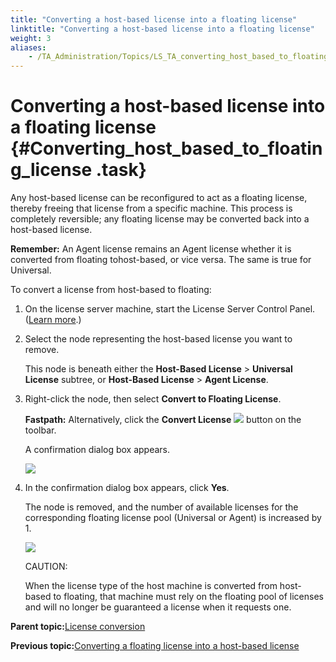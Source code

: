 ```yaml
--- 
title: "Converting a host-based license into a floating license"
linktitle: "Converting a host-based license into a floating license"
weight: 3
aliases: 
    - /TA_Administration/Topics/LS_TA_converting_host_based_to_floating.html
---
```

# Converting a host-based license into a floating license {#Converting_host_based_to_floating_license .task}

Any host-based license can be reconfigured to act as a floating license, thereby freeing that license from a specific machine. This process is completely reversible; any floating license may be converted back into a host-based license.

**Remember:** An Agent license remains an Agent license whether it is converted from floating tohost-based, or vice versa. The same is true for Universal.

To convert a license from host-based to floating:

1.  On the license server machine, start the License Server Control Panel. \([Learn more](LS_TA_managing_start_stop.html).\)

2.  Select the node representing the host-based license you want to remove.

    This node is beneath either the **Host-Based License** \> **Universal License** subtree, or **Host-Based License** \> **Agent License**.

3.  Right-click the node, then select **Convert to Floating License**.

    **Fastpath:** Alternatively, click the **Convert License** ![](../Images/Convert_license_btn.png) button on the toolbar.

    A confirmation dialog box appears.

    ![](../Images/remove_host_based_license.png)

4.  In the confirmation dialog box appears, click **Yes**.

    The node is removed, and the number of available licenses for the corresponding floating license pool \(Universal or Agent\) is increased by 1.

    ![](../Images/covert_host_based_to_floating.png)

    CAUTION:

    When the license type of the host machine is converted from host-based to floating, that machine must rely on the floating pool of licenses and will no longer be guaranteed a license when it requests one.


**Parent topic:**[License conversion](../../TA_Administration/Topics/LS_TA_license_conversion.html)

**Previous topic:**[Converting a floating license into a host-based license](../../TA_Administration/Topics/LS_TA_converting_floating_to_host_based.html)

